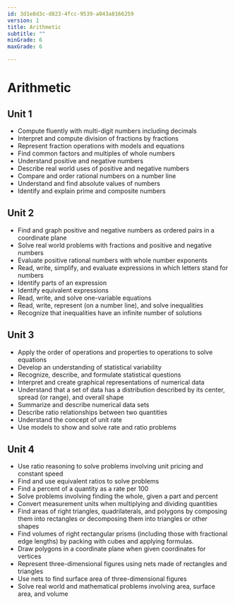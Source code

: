 ```yaml
---
id: 3d1e8d3c-d823-4fcc-9539-a043a8166259
version: 1
title: Arithmetic
subtitle: ""
minGrade: 6
maxGrade: 6

---
```

# Arithmetic


## Unit 1
* Compute fluently with multi-digit numbers including decimals
* Interpret and compute division of fractions by fractions
* Represent fraction operations with models and equations
* Find common factors and multiples of whole numbers
* Understand positive and negative numbers
* Describe real world uses of positive and negative numbers
* Compare and order rational numbers on a number line
* Understand and find absolute values of numbers
* Identify and explain prime and composite numbers

## Unit 2
* Find and graph positive and negative numbers as ordered pairs in a coordinate plane
* Solve real world problems with fractions and positive and negative numbers
* Evaluate positive rational numbers with whole number exponents
* Read, write, simplify, and evaluate expressions in which letters stand for numbers
* Identify parts of an expression
* Identify equivalent expressions
* Read, write, and solve one-variable equations
* Read, write, represent (on a number line), and solve inequalities
* Recognize that inequalities have an infinite number of solutions

## Unit 3
* Apply the order of operations and properties to operations to solve equations
* Develop an understanding of statistical variability
* Recognize, describe, and formulate statistical questions
* Interpret and create graphical representations of numerical data
* Understand that a set of data has a distribution described by its center, spread (or range), and overall shape
* Summarize and describe numerical data sets
* Describe ratio relationships between two quantities
* Understand the concept of unit rate
* Use models to show and solve rate and ratio problems

## Unit 4
* Use ratio reasoning to solve problems involving unit pricing and constant speed
* Find and use equivalent ratios to solve problems
* Find a percent of a quantity as a rate per 100
* Solve problems involving finding the whole, given a part and percent
* Convert measurement units when multiplying and dividing quantities
* Find areas of right triangles, quadrilaterals, and polygons by composing them into rectangles or decomposing them into triangles or other shapes
* Find volumes of right rectangular prisms (including those with fractional edge lengths) by packing with cubes and applying formulas.
* Draw polygons in a coordinate plane when given coordinates for vertices
* Represent three-dimensional figures using nets made of rectangles and triangles
* Use nets to find surface area of three-dimensional figures
* Solve real world and mathematical problems involving area, surface area, and volume